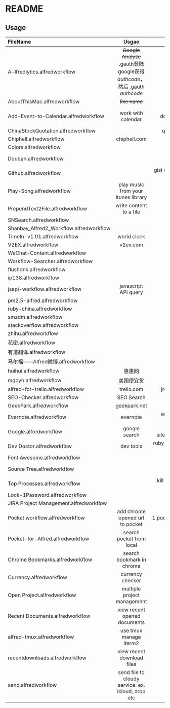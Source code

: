 # README
## Usage

| FileName  | Usgae  | Hotkey |
| :------------ |:---------------:| -----:|
|A-lfredlytics.alfredworkflow|~~Google Analyze~~ .gauth登陆google获得*authcode*，然后 .gauth *authcode*|.gauth .ga .gaprofile|
|AboutThisMac.alfredworkflow|~~like name~~|about|
|Add-Event-to-Calendar.alfredworkflow|work with calendar|cal what [at] hour [on] dd/mm/yy [in] location [#] calendar|
|ChinaStockQuotation.alfredworkflow||qp &number& or &pinyin&|
|Chiphell.alfredworkflow|chiphell.com|chh top|
|Colors.alfredworkflow||#number or rgb or hsl|
|Douban.alfredworkflow||movie or book or music &keyword&|
|Github.alfredworkflow||gist or set &username& or git s &keyword&|
|Play-Song.alfredworkflow|play music from your itunes library|play &keyword&|
|PrependText2File.alfredworkflow|write content to a file|pptext &content&|
|SNSearch.alfredworkflow||sn all|
|Shanbay_Alfred2_Workflow.alfredworkflow||sb &word&|
|TimeIn-v1.01.alfredworkflow|world clock|timein|
|V2EX.alfredworkflow|v2ex.com|v2ex n|
|WeChat-Content.alfredworkflow||wx &keyword&|
|Workflow-Searcher.alfredworkflow||wf &keyword&|
|flushdns.alfredworkflow||flushdns|
|ip138.alfredworkflow||ip138 &ipaddress&|
|jsapi-workflow.alfredworkflow|javascript API query|js &keyword&|
|pm2.5-alfred.alfredworkflow||pm2.5 &cityname&|
|ruby-china.alfredworkflow||rc *n*  rc *h*|
|smzdm.alfredworkflow||zdm|
|stackoverflow.alfredworkflow||st &keyword&|
|zhihu.alfredworkflow||zh or zhdaily|
|花密.alfredworkflow||fp &pwd& &scope&|
|有道翻译.alfredworkflow||yd &word&|
|马尔福——Alfred微博.alfredworkflow||微博|
|huihui.alfredworkflow|惠惠网|hh|
|mgpyh.alfredworkflow|美国便宜货|pyh|
|alfred-for-trello.alfredworkflow|trello.com|jrello &auth& trello &todo&|
|SEO-Checker.alfredworkflow|SEO Search|seo &domain&|
|GeekPark.alfredworkflow|geekpark.net|gpk n|
|Evernote.alfredworkflow|evernote|en &keyword&  ennew enu entodo enr enrec|
|Google.alfredworkflow|google search|g, gi &keyword&, gs site:&sitename& &keyword&|
|Dev Doctor.alfredworkflow|dev tools|ruby or js or python or php or jquery or …|
|Font Awesome.alfredworkflow||fa arr or fa flag|
|Source Tree.alfredworkflow||sct &keyword& or stbookmark &keyword&|
|Top Processes.alfredworkflow||kill or top (-m or -c or -i)or glance|
|Lock-1Password.alfredworkflow||lock|
|JIRA Project Management.alfredworkflow||eng or prd or gpro|
|Pocket workflow.alfredworkflow|add chrome opened url to pocket|1.pocket_login,2.pocket_save|
|Pocket-for-Alfred.alfredworkflow|search pocket from local|pocket|
|Chrome Bookmarks.alfredworkflow|search bookmark in chrome|bm <keyword>|
|Currency.alfredworkflow|currency checker|$ or €|
|Open Project.alfredworkflow|multiple project management|proj set or proj or ide|
|Recent Documents.alfredworkflow|view recent opened documents|recent|
|alfred-tmux.alfredworkflow|use tmux manage iterm2|tmux|
|recentdownloads.alfredworkflow|view recent download files|rdn or rdo|
|send.alfredworkflow|send file to cloudy service. ex. icloud, drop etc|send:config or send:d or send:o|
